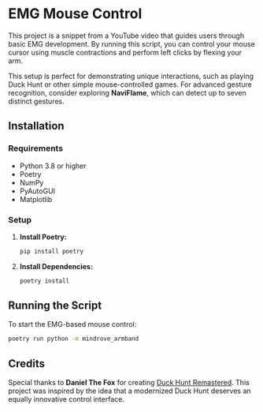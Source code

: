 # EMG Mouse Control

This project is a snippet from a YouTube video that guides users through basic EMG development. By running this script, you can control your mouse cursor using muscle contractions and perform left clicks by flexing your arm.

This setup is perfect for demonstrating unique interactions, such as playing Duck Hunt or other simple mouse-controlled games. For advanced gesture recognition, consider exploring **NaviFlame**, which can detect up to seven distinct gestures.

## Installation

### Requirements

- Python 3.8 or higher
- Poetry
- NumPy
- PyAutoGUI
- Matplotlib

### Setup

1. **Install Poetry:**
   ```sh
   pip install poetry
   ```
2. **Install Dependencies:**
   ```sh
   poetry install
   ```

## Running the Script

To start the EMG-based mouse control:

```sh
poetry run python -m mindrove_armband
```

## Credits

Special thanks to **Daniel The Fox** for creating [Duck Hunt Remastered](https://danielthefox.itch.io/duck-hunt-remastered). This project was inspired by the idea that a modernized Duck Hunt deserves an equally innovative control interface.
